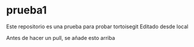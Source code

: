 # prueba1
Este repositorio es una prueba para probar tortoisegit
Editado desde local

Antes de hacer un pull, se añade esto arriba
